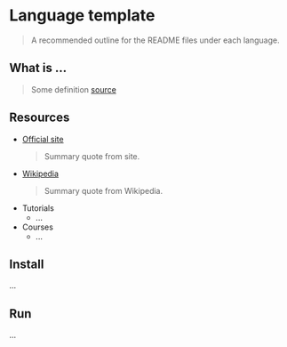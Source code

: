 # Language template
> A recommended outline for the README files under each language.


## What is ...

> Some definition [source]()


## Resources

- [Official site]()
    > Summary quote from site.
- [Wikipedia]()
    > Summary quote from Wikipedia.
- Tutorials
  - ...
- Courses
  - ...


## Install

...


## Run

...
